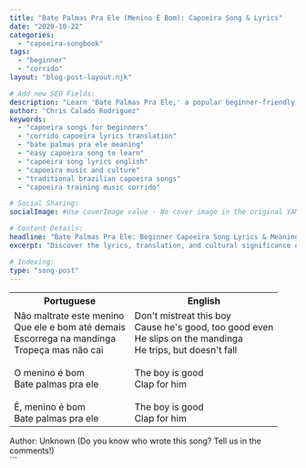 ```yaml
---
title: "Bate Palmas Pra Ele (Menino É Bom): Capoeira Song & Lyrics"
date: "2020-10-22"
categories:
  - "capoeira-songbook"
tags:
  - "beginner"
  - "corrido"
layout: "blog-post-layout.njk"

# Add new SEO Fields:
description: "Learn 'Bate Palmas Pra Ele,' a popular beginner-friendly Capoeira corrido! Lyrics & meaning inside. Perfect for new Capoeiristas. 157 chars"
author: "Chris Calado Rodriguez"
keywords:
  - "capoeira songs for beginners"
  - "corrido capoeira lyrics translation"
  - "bate palmas pra ele meaning"
  - "easy capoeira song to learn"
  - "capoeira song lyrics english"
  - "capoeira music and culture"
  - "traditional brazilian capoeira songs"
  - "capoeira training music corrido"

# Social Sharing:
socialImage: #Use coverImage value - No cover image in the original YAML provided

# Content Details:
headline: "Bate Palmas Pra Ele: Beginner Capoeira Song Lyrics & Meaning"
excerpt: "Discover the lyrics, translation, and cultural significance of 'Bate Palmas Pra Ele,' a fundamental corrido in Capoeira, perfect for beginner training."

# Indexing:
type: "song-post"
---
```



<table class="capoeira-table">
    <tr class="header-row">
        <th>Portuguese</th>
        <th>English</th>
    </tr>
    <tr>
        <td>Não maltrate este menino<br>
Que ele e bom até demais<br>
Escorrega na mandinga<br>
Tropeça mas não cai<br><br>
O menino é bom<br>
Bate palmas pra ele<br><br>
Ê, menino é bom<br>
Bate palmas pra ele</td>
        <td>Don't mistreat this boy<br>
Cause he's good, too good even<br>
He slips on the mandinga<br>
He trips, but doesn't fall<br><br>
The boy is good<br>
Clap for him<br><br>
The boy is good<br>
Clap for him</td>
    </tr>
</table>
<figcaption>
Author: Unknown (Do you know who wrote this song? Tell us in the comments!)
</figcaption>
```